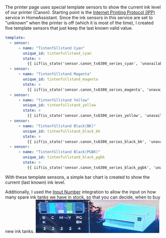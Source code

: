 The printer page uses special template sensors to show the current ink level of our printer (Canon).
Starting point is the [Internet Printing Protocol (IPP)](https://www.home-assistant.io/integrations/ipp) service in HomeAssistant. Since the ink sensors in this service are set to "unknown" when the printer is off (which it is most of the time), I created five template sensors that just keep the last known valid value.
```Yaml
template:
  - sensor:
      - name: "Tintenfüllstand Cyan"
        unique_id: tintenfullstand_cyan
        state: >
          {{ iif(is_state('sensor.canon_ts6300_series_cyan', 'unavailable'), states('sensor.tintenfullstand_cyan'), states('sensor.canon_ts6300_series_cyan')) }}
  - sensor:
      - name: "Tintenfüllstand Magenta"
        unique_id: tintenfullstand_magenta
        state: >
          {{ iif(is_state('sensor.canon_ts6300_series_magenta', 'unavailable'), states('sensor.tintenfullstand_magenta'), states('sensor.canon_ts6300_series_magenta')) }}
  - sensor:
      - name: "Tintenfüllstand Yellow"
        unique_id: tintenfullstand_yellow
        state: >
          {{ iif(is_state('sensor.canon_ts6300_series_yellow', 'unavailable'), states('sensor.tintenfullstand_yellow'), states('sensor.canon_ts6300_series_yellow')) }}
  - sensor:
      - name: "Tintenfüllstand Black(BK)"
        unique_id: tintenfullstand_black_bk
        state: >
          {{ iif(is_state('sensor.canon_ts6300_series_black_bk', 'unavailable'), states('sensor.tintenfullstand_black_bk'), states('sensor.canon_ts6300_series_black_bk')) }}
  - sensor:
      - name: "Tintenfüllstand Black(PGBK)"
        unique_id: tintenfullstand_black_pgbk
        state: >
          {{ iif(is_state('sensor.canon_ts6300_series_black_pgbk', 'unavailable'), states('sensor.tintenfullstand_black_pgbk'), states('sensor.canon_ts6300_series_black_pgbk')) }}
```

With these template sensons, a simple bar chart is created to show the current (last known) ink level.

Additionally, I used the [Input Number](https://www.home-assistant.io/integrations/input_number/) integration to allow the input on how many spare ink tanks we have in stock, so that you can decide, when to buy new ink tanks.
![Screenshot](screenshot1.jpg)